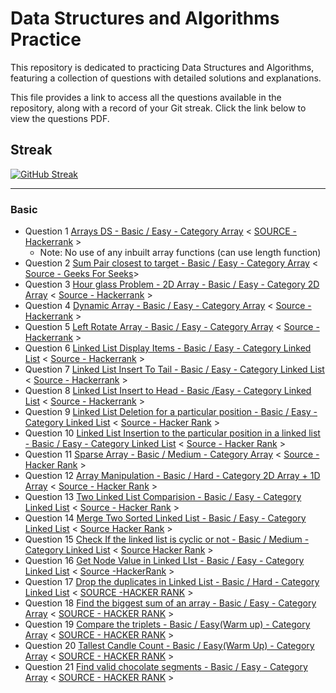 # Data Structures and Algorithms Practice

This repository is dedicated to practicing Data Structures and Algorithms, featuring a collection of questions with detailed solutions and explanations.

This file provides a link to access all the questions available in the repository, along with a record of your Git streak. Click the link below to view the questions PDF.

## Streak

[![GitHub Streak](https://github-readme-streak-stats-mocha-sigma.vercel.app?user=Shahiakhilesh1304&theme=nightfox)](https://git.io/streak-stats)

 ___
### Basic
- Question 1 [Arrays DS - Basic / Easy - Category Array](Questions/Question1/arrays-ds.pdf) < [SOURCE - Hackerrank](https://www.hackerrank.com/challenges/arrays-ds/problem?isFullScreen=false) >
    - Note: No use of any inbuilt array functions (can use length function)
- Question 2 [Sum Pair closest to target - Basic / Easy - Category Array](Questions/Question2/SumPairclosesttotarget.pdf) < [Source - Geeks For Seeks](https://www.geeksforgeeks.org/)>
- Question 3 [Hour glass Problem - 2D Array - Basic / Easy - Category 2D Array](Questions/Question3/HourGlass2DArray.pdf) < [Source - Hackerrank](https://www.hackerrank.com/challenges/2d-array/problem) >
- Question 4 [Dynamic Array - Basic / Easy - Category Array](Questions/Question4/dynamic-array-English.pdf) < [Source - Hackerrank](https://www.hackerrank.com/challenges/dynamic-array/problem) >
- Question 5 [Left Rotate Array - Basic / Easy - Category Array](Questions/Question5/array-left-rotation-English.pdf) < [Source - Hackerrank](https://www.hackerrank.com/challenges/array-left-rotation/problem) >
- Question 6 [Linked List Display Items - Basic / Easy - Category Linked List](Question/Question6/print-the-elements-of-a-linked-list-English.pdf) < [Source - Hackerrank](https://www.hackerrank.com/challenges/print-the-elements-of-a-linked-list/problem) >
- Question 7 [Linked List Insert To Tail - Basic / Easy - Category Linked List](Question/Question7/print-the-elements-of-a-linked-list-English.pdf) < [Source - Hackerrank](https://www.hackerrank.com/challenges/insert-a-node-at-the-tail-of-a-linked-list/problem) >
- Question 8 [Linked List Insert to Head - Basic /Easy - Category Linked List](Questions/Question8/insert-a-node-at-the-head-of-a-linked-list-English.pdf) < [Source - Hackerrank](https://www.hackerrank.com/challenges/insert-a-node-at-the-head-of-a-linked-list/problem) >
- Question 9 [Linked List Deletion for a particular position - Basic / Easy - Category Linked List](Questions/Question9/delete-a-node-from-a-linked-list-English.pdf) < [Source - Hacker Rank](https://www.hackerrank.com/challenges/delete-a-node-from-a-linked-list/problem?isFullScreen=true) >
- Question 10 [Linked List Insertion to the particular position in a linked list - Basic / Easy - Category Linked List](Questions/Question10/insert-a-node-at-a-specific-position-in-a-linked-list-English.pdf) < [Source - Hacker Rank](https://www.hackerrank.com/challenges/insert-a-node-at-a-specific-position-in-a-linked-list/problem?isFullScreen=true) >
- Question 11 [Sparse Array - Basic / Medium - Category Array](Questions/Question11/sparse-arrays-English.pdf) < [Source - Hacker Rank](https://www.hackerrank.com/challenges/sparse-arrays/problem) >
- Question 12 [Array Manipulation - Basic / Hard - Category 2D Array + 1D Array](Questions/Question12/crush-English.pdf) < [Source - Hacker Rank](https://www.hackerrank.com/challenges/crush/problem) >
- Question 13 [Two Linked List Comparision - Basic / Easy - Category Linked List](Questions/Question13/compare-two-linked-lists-English.pdf) < [Source - Hacker Rank](https://www.hackerrank.com/challenges/compare-two-linked-lists/problem) >
- Question 14 [Merge Two Sorted Linked List - Basic / Easy - Category Linked List](Questions/Question14/merge-two-sorted-linked-lists-English.pdf) < [Source Hacker Rank](https://www.hackerrank.com/challenges/merge-two-sorted-linked-lists/problem) >
- Question 15 [Check If the linked list is cyclic or not - Basic / Medium  - Category Linked List](Questions/Question15/detect-whether-a-linked-list-contains-a-cycle-English.pdf) < [Source Hacker Rank](https://www.hackerrank.com/challenges/detect-whether-a-linked-list-contains-a-cycle/problem) >
- Question 16 [Get Node Value in Linked LIst - Basic / Easy - Category Linked List](Questions/Question16/get-the-value-of-the-node-at-a-specific-position-from-the-tail-English.pdf) < [Source -HackerRank](https://www.hackerrank.com/challenges/get-the-value-of-the-node-at-a-specific-position-from-the-tail/problem) >
- Question 17 [Drop the duplicates in Linked List - Basic / Hard - Category Linked List](Questions/Question17/delete-duplicate-value-nodes-from-a-sorted-linked-list-English.pdf) < [SOURCE -HACKER RANK](https://www.hackerrank.com/challenges/delete-duplicate-value-nodes-from-a-sorted-linked-list/problem?isFullScreen=true) >
- Question 18 [Find the biggest sum of an array - Basic / Easy - Category Array](Question/Question1/a-very-big-sum-English.pdf) < [SOURCE - HACKER RANK](https://www.hackerrank.com/challenges/a-very-big-sum/problem) >
- Question 19 [Compare the triplets - Basic / Easy(Warm up) - Category Array](Questions/Question19/compare-the-triplets-English.pdf) < [SOURCE - HACKER RANK](https://www.hackerrank.com/domains/algorithms?filters%5Bsubdomains%5D%5B%5D=warmup) >
- Question 20 [Tallest Candle Count - Basic / Easy(Warm Up) - Category Array](Questions/Question20/birthday-cake-candles-English.pdf) < [SOURCE - HACKER RANK](https://www.hackerrank.com/challenges/birthday-cake-candles/problem?isFullScreen=true) >
- Question 21 [Find valid chocolate segments - Basic / Easy - Category Array](Questions/Question21/the-birthday-bar-English.pdf) < [SOURCE - HACKER RANK](https://www.hackerrank.com/challenges/the-birthday-bar/problem) >








